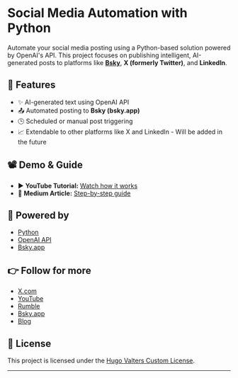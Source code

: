 # Social Media Automation with Python

Automate your social media posting using a Python-based solution powered by OpenAI's API. This project focuses on publishing intelligent, AI-generated posts to platforms like **[Bsky](https://bsky.app/profile/hugovalters.bsky.social)**, **X (formerly Twitter)**, and **LinkedIn**.

## 🔧 Features

- ✨ AI-generated text using OpenAI API
- 📤 Automated posting to **Bsky (bsky.app)**
- 🕒 Scheduled or manual post triggering
- 📈 Extendable to other platforms like X and LinkedIn - Will be added in the future

## 📽️ Demo & Guide

- ▶️ **YouTube Tutorial:** [Watch how it works](https://)
- 📖 **Medium Article:** [Step-by-step guide](https://)

## 🧠 Powered by

- [Python](https://www.python.org/)
- [OpenAI API](https://platform.openai.com/)
- [Bsky.app](https://bsky.app/profile/hugovalters.bsky.social/)

## 👉 Follow for more

- [X.com](https://x.com/hugovalters)
- [YouTube](http://youtube.com/@hugovalters)
- [Rumble](https://rumble.com/c/HugoValters)
- [Bsky.app](https://bsky.app/profile/hugovalters.bsky.social)
- [Blog](https://blog.valters.eu)

## 📜 License

This project is licensed under the [Hugo Valters Custom License](LICENSE).

---

